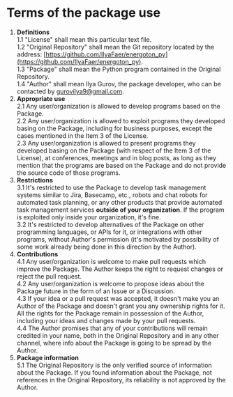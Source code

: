 # Terms of the package use

1. **Definitions**  
   1.1 "License" shall mean this particular text file.  
   1.2 "Original Repository" shall mean the Git repository located by the address: [https://github.com/IlyaFaer/energoton_py](https://github.com/IlyaFaer/energoton_py).  
   1.3 "Package" shall mean the Python program contained in the Original Repository.  
   1.4 "Author" shall mean Ilya Gurov, the package developer, who can be contacted by gurovilya9@gmail.com.  
2. **Appropriate use**  
   2.1 Any user/organization is allowed to develop programs based on the Package.  
   2.2 Any user/organization is allowed to exploit programs they developed basing on the Package, including for business purposes, except the cases mentioned in the Item 3 of the License.  
   2.3 Any user/organization is allowed to present programs they developed basing on the Package (with respect of the Item 3 of the License), at conferences, meetings and in blog posts, as long as they mention that the programs are based on the Package and do not provide the source code of those programs.  
3. **Restrictions**  
   3.1 It's restricted to use the Package to develop task management systems similar to Jira, Basecamp, etc., robots and chat robots for automated task planning, or any other products that provide automated task management services **outside of your organization**. If the program is exploited only inside your organization, it's fine.  
   3.2 It's restricted to develop alternatives of the Package on other programming languages, or APIs for it, or integrations with other programs, without Author's permission (it's motivated by possibility of some work already being done in this direction by the Author).  
4. **Contributions**  
   4.1 Any user/organization is welcome to make pull requests which improve the Package. The Author keeps the right to request changes or reject the pull request.  
   4.2 Any user/organization is welcome to propose ideas about the Package future in the form of an Issue or a Discussion.  
   4.3 If your idea or a pull request was accepted, it doesn't make you an Author of the Package and doesn't grant you any ownership rights for it. All the rights for the Package remain in possession of the Author, including your ideas and changes made by your pull requests.  
   4.4 The Author promises that any of your contributions will remain credited in your name, both in the Original Repository and in any other channel, where info about the Package is going to be spread by the Author.  
5. **Package information**  
   5.1 The Original Repository is the only verified source of information about the Package. If you found information about the Package, not references in the Original Repository, its reliability is not approved by the Author.
